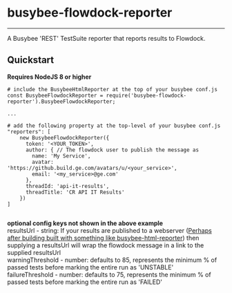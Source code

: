 # busybee-flowdock-reporter
-------
A Busybee 'REST' TestSuite reporter that reports results to Flowdock.

## Quickstart

**Requires NodeJS 8 or higher**

```
# include the BusybeeHtmlReporter at the top of your busybee conf.js
const BusybeeFlowdockReporter = require('busybee-flowdock-reporter').BusybeeFlowdockReporter;

...

# add the following property at the top-level of your busybee conf.js
"reporters": [
    new BusybeeFlowdockReporter({
      token: '<YOUR_TOKEN>',
      author: { // The flowdock user to publish the message as
        name: 'My Service',
        avatar: 'https://github.build.ge.com/avatars/u/<your_service>',
        email: '<my_service>@ge.com'
      },
      threadId: 'api-it-results',
      threadTitle: 'CR API IT Results'
    })
]


```

**optional config keys not shown in the above example**  
resultsUrl - string: If your results are published to a webserver ([Perhaps after building built with something like busybee-html-reporter](https://github.build.ge.com/Busybee/busybee-html-reporter)) then supplying a resultsUrl will wrap the flowdock message in a link to the supplied resultsUrl  
warningThreshold - number: defaults to 85, represents the minimum % of passed tests before marking the entire run as 'UNSTABLE'  
failureThreshold - number: defaults to 75, represents the minimum % of passed tests before marking the entire run as 'FAILED'